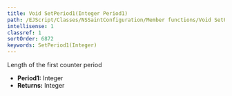 ```yaml
---
title: Void SetPeriod1(Integer Period1)
path: /EJScript/Classes/NSSaintConfiguration/Member functions/Void SetPeriod1(Integer p_0)
intellisense: 1
classref: 1
sortOrder: 6872
keywords: SetPeriod1(Integer)
---
```



Length of the first counter period



* **Period1:** Integer
* **Returns:** Integer


